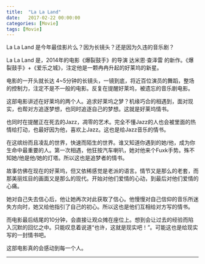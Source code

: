 ```yaml
---
title:  "La La Land"
date:   2017-02-22 00:00:00
categories: [Movie]
tags: [Movie]
---
```


La La Land 是今年最佳影片么？因为长镜头？还是因为久违的音乐剧？

La La Land 是，2014年的电影《爆裂鼓手》的导演 达米恩·查泽雷 的新作。《爆裂鼓手》+《爱乐之城》，注定他是一颗冉冉升起的好莱坞的新星。

电影的一开头就长达 4~5分钟的长镜头，一镜到底，将近百位演员的舞蹈，整场的控制力，注定不是不一般的电影。反复在提醒好莱坞，被遗忘的音乐剧电影。

这部电影讲述在好莱坞的两个人。追求好莱坞之梦？机缘巧合的相遇到，面对现实，也帮对方追逐梦想，也同时追逐自己的梦想。这就是好莱坞情书。

也同时在提醒正在死去的Jazz，凋零的艺术。完全不懂Jazz的人也会被里面的热情给打动，也最好因为他，喜欢上Jazz。这也是给Jazz音乐的情书。

在这缤纷而且凌乱的世界，快速而陌生的世界。谁又知道你遇到的她/他，成为你生命中最重要的人。第一次相遇，他狂按汽车喇叭，她对他来个Fuxk手势。殊不知她/他是他/她的灯塔。所以这也是追梦者的情书。

故事仿佛在现在的好莱坞，但又依稀感觉是老派的语言。情节又是那么的老套，而那美丽炫目的画面又是那么的现代。开始对他们爱情的心动，到最后对他们爱情的心痛。

她对自己失去信心后，他让她再次对此获取了信心。他慢慢对自己信仰的音乐所迷失方向时，她又给他指引了自己的初心。所以这也是他们互相给对方写的情书。

而电影最后结尾的10分钟，会直接让观众摊在座位上。想到会让过去的经验而陷入沉默的回忆之中。只能叹息着说道“也许，这就是现实吧！”。可能这也是给现实写的一封情书吧。

这部电影真的会感动到每一个人。

---
